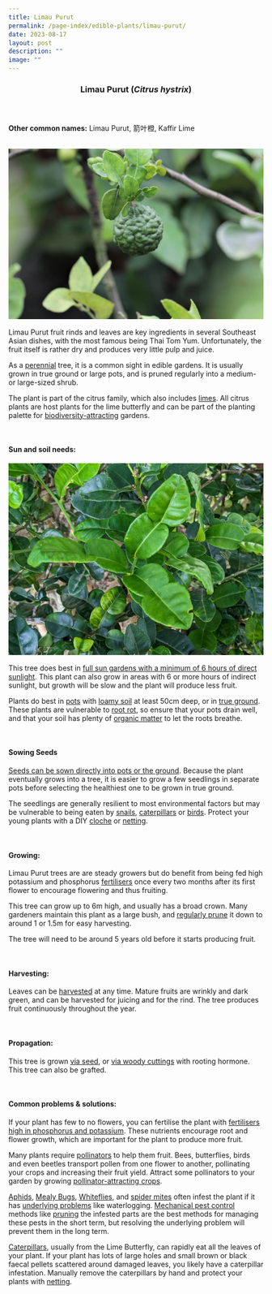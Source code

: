 ```yaml
---
title: Limau Purut
permalink: /page-index/edible-plants/limau-purut/
date: 2023-08-17
layout: post
description: ""
image: ""
---
```

<header>
	<h3>Limau Purut (<em>Citrus hystrix</em>)</h3>
</header>
	
<section>
	<p><strong>Other common names:</strong> Limau Purut, 箭叶橙, Kaffir Lime</p>
	<br>
</section>

<section>
	<img title="Limau Purut fruit. Photo by Flora and Fauna web." src="/images/Plants/limaupurrut_ffw.jpg">
	<p>Limau Purut fruit rinds and leaves are key ingredients in several Southeast Asian dishes, with the most famous being Thai Tom Yum. Unfortunately, the fruit itself is rather dry and produces very little pulp and juice.</p>
	<p>As a <a href="/learn-more-about-gardening/glossary/#p">perennial</a> tree, it is a common sight in edible gardens. It is usually grown in true ground or large pots, and is pruned regularly into a medium- or large-sized shrub.</p>
	<p>The plant is part of the citrus family, which also includes <a href="/page-index/edible-plants/lime/">limes</a>. All citrus plants are host plants for the lime butterfly and can be part of the planting palette for <a href="/page-index/glossary/biodiversity-attracting-plants">biodiversity-attracting</a> gardens.</p>       
	<br>
</section>

<section>
	<h4>Sun and soil needs:</h4>
	<img title="Limau Purut leaves. Photo by Jacqueline Chua." src="/images/Plants/limaupurut%20(1)_jacquelinechua.jpg">
	<p>This tree does best in <a href="/page-index/horticulture-techniques/gauging-light/">full sun gardens with a minimum of 6 hours of direct sunlight</a>. This plant can also grow in areas with 6 or more hours of indirect sunlight, but growth will be slow and the plant will produce less fruit.</p>
	<p>Plants do best in <a href="/page-index/horticulture-techniques/planting-in-containers/">pots</a> with <a href="/page-index/horticulture-techniques/soil/">loamy soil</a> at least 50cm deep, or in <a href="/page-index/horticulture-techniques/true-ground/">true ground</a>. These plants are vulnerable to <a href="/page-index/plant-problems/root-rot/">root rot</a>, so ensure that your pots drain well, and that your soil has plenty of <a href="/page-index/horticulture-techniques/soil-amendments/">organic matter</a> to let the roots breathe.</p>
	<br>
</section>

<section>
	<h4>Sowing Seeds</h4>
	<p><a href="/page-index/horticulture-techniques/propagation-by-seeds"> Seeds can be sown directly into pots or the ground</a>. Because the plant eventually grows into a tree, it is easier to grow a few seedlings in separate pots before selecting the healthiest one to be grown in true ground.</p>
<p>The seedlings are generally resilient to most environmental factors but may be vulnerable to being eaten by <a href="/page-index/pests/snails-and-slugs/">snails</a>, <a href="/page-index/pests/caterpillars/">caterpillars</a>  or <a href="/page-index/pests/pests/#birds">birds</a>. Protect your young plants with a DIY <a href="/page-index/horticulture-techniques/cloches">cloche</a> or <a href="/page-index/hardscapes/netting">netting</a>.</p>
	<br>
</section>

<section>
  <h4>Growing:</h4>
	<p>Limau Purut trees are are steady growers but do benefit from being fed high potassium and phosphorus <a href="/page-index/horticulture-techniques/fertilising/">fertilisers</a> once every two months after its first flower to encourage flowering and thus fruiting.</p>
	<p>This tree can grow up to 6m high, and usually has a broad crown. Many gardeners maintain this plant as a large bush, and <a href="/page-index/horticulture-techniques/pruning/">regularly prune</a> it down to around 1 or 1.5m for easy harvesting.</p>
	<p>The tree will need to be around 5 years old before it starts producing fruit.</p>
	<br>
</section>

<section>
	<h4>Harvesting:</h4>
	<p>Leaves can be <a href="/page-index/horticulture-techniques/harvesting-hygiene/">harvested</a> at any time. Mature fruits are wrinkly and dark green, and can be harvested for juicing and for the rind. The tree produces fruit continuously throughout the year.</p>
	<br>
</section>

<section>
	<h4>Propagation:</h4>
	<p>This tree is grown <a href="/page-index/horticulture-techniques/propagating-by-seed/">via seed</a>, or <a href="/page-index/horticulture-techniques/propagating-by-cuttings/">via woody cuttings</a> with rooting hormone. This tree can also be grafted.</p>
	<br>
</section>

<section>
	<h4>Common problems &amp; solutions:</h4>
	<p>If your plant has few to no flowers, you can fertilise the plant with <a href="/page-index/horticulture-techniques/fertilising/">fertilisers high in phosphorus and potassium</a>. These nutrients encourage root and flower growth, which are important for the plant to produce more fruit.</p>
	<p> Many plants require <a href="/page-index/biodiversity/pollinators/">pollinators</a> to help them fruit. Bees, butterflies, birds and even beetles transport pollen from one flower to another, pollinating your crops and increasing their fruit yield. Attract some pollinators to your garden by growing <a href="/page-index/glossary/biodiversity-attracting-plants">pollinator-attracting crops</a>.</p>
<p><a href="/page-index/pests/aphids/">Aphids</a>, <a href="/page-index/pests/mealy-bugs/">Mealy Bugs</a>, <a href="/page-index/pests/whiteflies/">Whiteflies</a>, and <a href="/page-index/pests/spider-mites/">spider mites</a> often infest the plant if it has <a href="/learn-more-about-gardening/plant-problems/">underlying problems</a> like waterlogging. <a href="/horticulture-techniques/pest-control/">Mechanical pest control</a> methods like <a href="/page-index/horticulture-techniques/pruning/">pruning</a> the infested parts are the best methods for managing these pests in the short term, but resolving the underlying problem will prevent them in the long term.</p>
	<p><a href="/page-index/pests/caterpillars/">Caterpillars</a>, usually from the Lime Butterfly, can rapidly eat all the leaves of your plant. If your plant has lots of large holes and small brown or black faecal pellets scattered around damaged leaves, you likely have a caterpillar infestation. Manually remove the caterpillars by hand and protect your plants with <a href="/page-index/hardscapes/netting/">netting</a>.</p>
	<br>
</section>